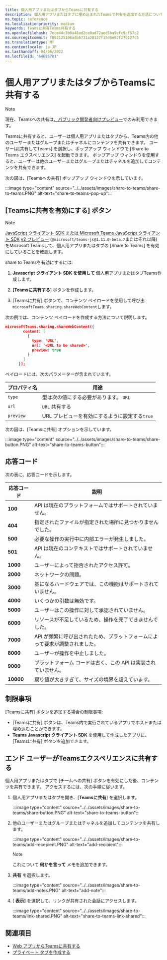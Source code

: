 ```yaml
---
title: 個人用アプリまたはタブからTeamsに共有する
description: 個人用アプリまたはタブに埋め込まれたTeamsで共有を追加する方法について説明します
ms.topic: reference
ms.localizationpriority: medium
keywords: Teamsに共有Teams共有する
ms.openlocfilehash: 7ece44c3b0a48ad2ce0ad72aed5ba9efc9cf57c2
ms.sourcegitcommit: f892125106adb6731a20127f15d6e92f279127c5
ms.translationtype: MT
ms.contentlocale: ja-JP
ms.lasthandoff: 04/06/2022
ms.locfileid: "64685701"
---
```

# <a name="share-to-teams-from-personal-app-or-tab"></a>個人用アプリまたはタブからTeamsに共有する

> [!NOTE]
> 現在、Teamsへの共有は[、パブリック開発者向けプレビュー](../../resources/dev-preview/developer-preview-intro.md)でのみ利用できます。

Teamsに共有すると、ユーザーは個人用アプリまたはタブから、Teams内の他のユーザーまたはグループまたはチャネルにコンテンツを共有できます。 ユーザーは[共有してTeams] を選択し、ポップアップ ウィンドウで [Share to Teams エクスペリエンス] を起動できます。 ポップアップ ウィンドウを使用すると、ユーザーは他のユーザーまたはグループまたはチャネルを追加してコンテンツを共有できます。

次の図は、[Teamsへの共有] ポップアップ ウィンドウを示しています。

:::image type="content" source="../../assets/images/share-to-teams/share-to-teams.PNG" alt-text="share-to-teams-pop-up":::

## <a name="enable-share-to-teams-button"></a>[Teamsに共有を有効にする] ボタン

> [!NOTE]
> [JavaScript クライアント SDK または Microsoft Teams JavaScript クライアント SDK](../../tabs/how-to/using-teams-client-sdk.md) [v2 プレビュー](../../tabs/how-to/using-teams-client-sdk.md) (`@microsoft/teams-js@1.11.0-beta.7`またはそれ以降) をMicrosoft Teamsして、個人用アプリまたはタブの [Share to Teams] を有効にしていることを確認します。

share to Teamsを有効にするには:

1. **Javascript クライアント SDK を使用して** 個人用アプリまたはタブTeams作成します。

2. **[Teamsに共有する**] ボタンを作成します。

3. [Teamsに共有] ボタンで、コンテンツ ペイロードを使用して呼び出`microsoftTeams.sharing.shareWebContent`します。

次の例では、コンテンツ ペイロードを作成する方法について説明します。

```json
microsoftTeams.sharing.shareWebContent({
        content: [
          {
            type: 'URL',
            url: '<URL to be shared>',
            preview: true
          }
        ]
      });
```

ペイロードには、次のパラメーターが含まれています。

| プロパティ名 | 用途 |
|---|---|
| `type` | 型は次の値にする必要があります。 `URL` |
| `url` | `URL` 共有する |
| `preview` | URL プレビューを有効にするように設定する`true` |

次の図は、[Teamsに共有] オプションを示しています。

:::image type="content" source="../../assets/images/share-to-teams/share-button.PNG" alt-text="share-to-teams-button":::

## <a name="response-codes"></a>応答コード

次の表に、応答コードを示します。

|応答コード|説明|
|---|---|
| **100** | API は現在のプラットフォームではサポートされていません。 |
| **404** | 指定されたファイルが指定された場所に見つかりませんでした。 |
| **500** | 必要な操作の実行中に内部エラーが発生しました。 |
| **501** | API は現在のコンテキストではサポートされていません。 |
| **1000** | ユーザーによって拒否されたアクセス許可。 |
| **2000** | ネットワークの問題。 |
| **3000** | 基になるハードウェアでは、この機能はサポートされていません。 |
| **4000** | いくつかの引数は無効です。 |
| **5000** | ユーザーはこの操作に対して承認されていません。 |
| **6000** | リソースが不足しているため、操作を完了できませんでした。 |
| **7000** | API が頻繁に呼び出されたため、プラットフォームによって要求が調整されました。 |
| **8000** | ユーザーが操作を中止しました。 |
| **9000** | プラットフォーム コードは古く、この API は実装されていません。 |
| **10000** | 戻り値が大きすぎて、サイズの境界を超えています。 |

## <a name="limitations"></a>制限事項

[Teamsに共有] ボタンを追加する場合の制限事項:

* [Teamsに共有] ボタンは、Teams内で実行されているアプリでホストまたは埋め込むことができます。
* **Teams Javascript クライアント SDK** を使用して作成したアプリに、[Teamsに共有] ボタンを追加できます。

## <a name="end-user-share-to-teams-experience"></a>エンド ユーザーがTeamsエクスペリエンスに共有する

個人用アプリまたはタブで [チームへの共有] ボタンを有効にした後、コンテンツを共有できます。 アクセスするには、次の手順に従います。

1. 個人用アプリまたはタブを開き、[**Teamsに共有**] を選択します。

    :::image type="content" source="../../assets/images/share-to-teams/share-button.PNG" alt-text="share-to-teams-button":::

2. 他のユーザーまたはグループまたはチャネルを追加してコンテンツを共有します。

    :::image type="content" source="../../assets/images/share-to-teams/add-recepient.PNG" alt-text="add-recipient":::

    > [!NOTE]
    > これについて **何かを言って** メモを追加できます。

3. **共有** を選択します。

   :::image type="content" source="../../assets/images/share-to-teams/add-notes.PNG" alt-text="add-note":::

4. [ **表示]** を選択して、リンクが共有された会話にアクセスします。

   :::image type="content" source="../../assets/images/share-to-teams/link-shared.PNG" alt-text="share-to-teams-link-shared":::

## <a name="see-also"></a>関連項目

* [Web アプリからTeamsに共有する](share-to-teams-from-web-apps.md)
* [プライベート タブを作成する](../../tabs/how-to/create-personal-tab.md)
